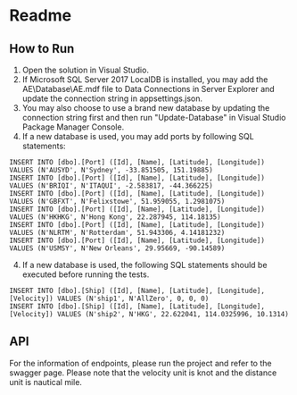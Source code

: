 # Readme

## How to Run
1. Open the solution in Visual Studio.
2. If Microsoft SQL Server 2017 LocalDB is installed, you may add the AE\Database\AE.mdf file to Data Connections in Server Explorer and update the connection string in appsettings.json.
3. You may also choose to use a brand new database by updating the connection string first and then run "Update-Database" in Visual Studio Package Manager Console.
4. If a new database is used, you may add ports by following SQL statements:
```
INSERT INTO [dbo].[Port] ([Id], [Name], [Latitude], [Longitude]) VALUES (N'AUSYD', N'Sydney', -33.851505, 151.19885)
INSERT INTO [dbo].[Port] ([Id], [Name], [Latitude], [Longitude]) VALUES (N'BRIQI', N'ITAQUI', -2.583817, -44.366225)
INSERT INTO [dbo].[Port] ([Id], [Name], [Latitude], [Longitude]) VALUES (N'GBFXT', N'Felixstowe', 51.959055, 1.2981075)
INSERT INTO [dbo].[Port] ([Id], [Name], [Latitude], [Longitude]) VALUES (N'HKHKG', N'Hong Kong', 22.287945, 114.18135)
INSERT INTO [dbo].[Port] ([Id], [Name], [Latitude], [Longitude]) VALUES (N'NLRTM', N'Rotterdam', 51.943306, 4.14181232)
INSERT INTO [dbo].[Port] ([Id], [Name], [Latitude], [Longitude]) VALUES (N'USMSY', N'New Orleans', 29.95669, -90.14589)
```
4. If a new database is used, the following SQL statements should be executed before running the tests.
```
INSERT INTO [dbo].[Ship] ([Id], [Name], [Latitude], [Longitude], [Velocity]) VALUES (N'ship1', N'AllZero', 0, 0, 0)
INSERT INTO [dbo].[Ship] ([Id], [Name], [Latitude], [Longitude], [Velocity]) VALUES (N'ship2', N'HKG', 22.622041, 114.0325996, 10.1314)
```

## API
For the information of endpoints, please run the project and refer to the swagger page.
Please note that the velocity unit is knot and the distance unit is nautical mile.